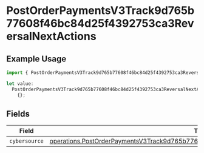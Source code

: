 # PostOrderPaymentsV3Track9d765b77608f46bc84d25f4392753ca3ReversalNextActions

## Example Usage

```typescript
import { PostOrderPaymentsV3Track9d765b77608f46bc84d25f4392753ca3ReversalNextActions } from "@dhaba/safepay-ts/models/operations";

let value:
  PostOrderPaymentsV3Track9d765b77608f46bc84d25f4392753ca3ReversalNextActions =
    {};
```

## Fields

| Field                                                                                                                                                                                            | Type                                                                                                                                                                                             | Required                                                                                                                                                                                         | Description                                                                                                                                                                                      |
| ------------------------------------------------------------------------------------------------------------------------------------------------------------------------------------------------ | ------------------------------------------------------------------------------------------------------------------------------------------------------------------------------------------------ | ------------------------------------------------------------------------------------------------------------------------------------------------------------------------------------------------ | ------------------------------------------------------------------------------------------------------------------------------------------------------------------------------------------------ |
| `cybersource`                                                                                                                                                                                    | [operations.PostOrderPaymentsV3Track9d765b77608f46bc84d25f4392753ca3ReversalCYBERSOURCE](../../models/operations/postorderpaymentsv3track9d765b77608f46bc84d25f4392753ca3reversalcybersource.md) | :heavy_minus_sign:                                                                                                                                                                               | N/A                                                                                                                                                                                              |